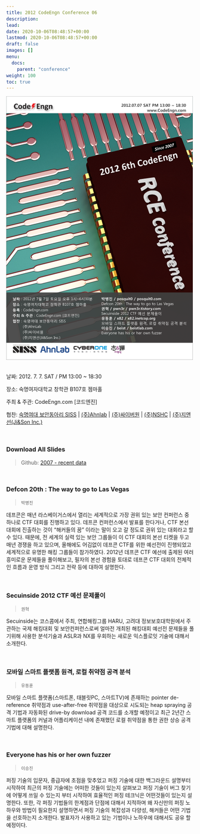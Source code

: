 ```yaml
---
title: 2012 CodeEngn Conference 06
description: 
lead: 
date: 2020-10-06T08:48:57+00:00
lastmod: 2020-10-06T08:48:57+00:00
draft: false
images: []
menu:
  docs:
    parent: "conference"
weight: 100
toc: true
---
```


<img class="img-fluid lazyload blur-up border-0" data-sizes=auto src=codeengn_conference_06_poster.png alt=Rectangle>
<br /><br />

날짜: 2012. 7. 7. SAT / PM 13:00 ~ 18:30

장소: 숙명여자대학교 창학관 B107호 젬마홀

주최 & 주관: CodeEngn.com [코드엔진] &nbsp;

협찬: 
<a href='http://siss.sookmyung.ac.kr' target='_blank'>숙명여대 보안동아리 SISS</a> | 
<a href='https://www.ahnlab.com' target='_blank'>(주)Ahnlab</a> | 
<a href='http://cyberone.kr' target='_blank'>(주)싸이버원</a> | 
<a href='https://www.nshc.net' target='_blank'>(주)NSHC</a> | 
<a href='https://jinson.tistory.com' target='_blank'>(주)지앤선(Ji&Son Inc.) </a>

<br />

### Download All Slides

> Github: <a href='https://github.com/codeengn/codeengn-conference' target='_blank'>2007 - recent data</a>

<br />





### Defcon 20th : The way to go to Las Vegas

> <small>박병진</small>


데프콘은 매년 라스베이거스에서 열리는 세계적으로 가장 권위 있는 보안 컨퍼런스 중 하나로 CTF 대회를 진행하고 있다. 데프콘 컨퍼런스에서 발표를 한다거나, CTF 본선 대회에 진출하는 것이 “해커들의 꿈” 이라는 말이 오고 갈 정도로 권위 있는 대회라고 할 수 있다. 때문에, 전 세계의 실력 있는 보안 그룹들이 이 CTF 대회의 본선 티켓을 두고 매년 경쟁을 하고 있으며, 올해에도 어김없이 데프콘 CTF를 위한 예선전이 진행되었고 세계적으로 유명한 해킹 그룹들이 참가하였다. 2012년 데프콘 CTF 예선에 출제된 여러 흥미로운 문제들을 풀이해보고, 필자의 본선 경험을 토대로 데프콘 CTF 대회의 전체적인 흐름과 운영 방식 그리고 전략 등에 대하여 설명한다.


<br />

### Secuinside 2012 CTF 예선 문제풀이

> <small>권혁</small>


Secuinside는 코스콤에서 주최, 연합해킹그룹 HARU, 고려대 정보보호대학원에서 주관하는 국제 해킹대회 및 보안컨퍼런스로써 얼마전 개최된 해킹대회 예선전 문제들을 풀기위해 사용한 분석기술과 ASLR과 NX를 우회하는 새로운 익스플로잇 기술에 대해서 소개한다.


<br />

### 모바일 스마트 플랫폼 원격, 로컬 취약점 공격 분석

> <small>유동훈</small>


모바일 스마트 플랫폼(스마트폰, 태블릿PC, 스마트TV)에 존재하는 pointer de-reference 취약점과 use-after-free 취약점을 대상으로 시도되는 heap spraying 공격 기법과 자동화된 drive-by download 공격 코드를 소개할 예정이고 최근 2년간 스마트 플랫폼의 커널과 어플리케이션 내에 존재했던 로컬 취약점을 통한 권한 상승 공격 기법에 대해 설명한다.


<br />

### Everyone has his or her own fuzzer

> <small>이승진</small>


퍼징 기술의 입문자, 중급자에 초점을 맞추었고 퍼징 기술에 대한 백그라운드 설명부터 시작하여 최근의 퍼징 기술에는 어떠한 것들이 있는지 살펴보고 퍼징 기술이 버그 찾기에 어떻게 쓰일 수 있는지 부터 시작하여 효율적인 퍼징 테크닉은 어떤것들이 있는지 설명한다. 또한, 각 퍼징 기법들의 한계점과 단점에 대해서 지적하며 왜 자신만의 퍼징 노하우와 방법이 필요한지 설명하면서 퍼징 기술의 복잡성과 다양성, 해커들은 어떤 기법을 선호하는지 소개한다. 발표자가 사용하고 있는 기법이나 노하우에 대해서도 공유 할 예정이다.
